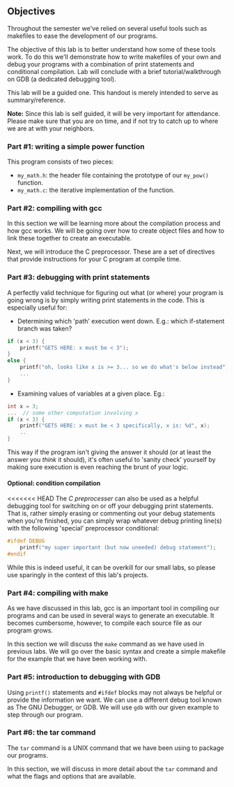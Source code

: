 ## Objectives

Throughout the semester we've relied on several useful tools such as 
makefiles to ease the development of our programs. 

The objective of this lab is to better understand how some of these tools 
work. To do this we'll demonstrate how to write makefiles of your own and
debug your programs with a combination of print statements and conditional 
compilation. Lab will conclude with a brief tutorial/walkthrough on 
GDB (a dedicated debugging tool). 

This lab will be a guided one. This handout is merely intended to serve as 
summary/reference. 

**Note:** Since this lab is self guided, it will be very important for
attendance. Please make sure that you are on time, and if not try to 
catch up to where we are at with your neighbors.

### Part #1: writing a simple power function

This program consists of two pieces: 
* `my_math.h`: the header file containing the prototype of our `my_pow()` 
function.
* `my_math.c`: the iterative implementation of the function.

### Part #2: compiling with gcc

In this section we will be learning more about the compilation process and
how gcc works. We will be going over how to create object files and how to
link these together to create an executable.

Next, we will introduce the C preprocessor. These are a set of directives
that provide instructions for your C program at compile time. 

### Part #3: debugging with print statements

A perfectly valid technique for figuring out what (or where) your program 
is going wrong is by simply writing print statements in the code. This is 
especially useful for:

* Determining which 'path' execution went down. E.g.: which if-statement 
branch was taken?

```c
if (x < 3) {
	printf("GETS HERE: x must be < 3");
}
else {
	printf("oh, looks like x is >= 3... so we do what's below instead");
	...
}
```

* Examining values of variables at a given place. Eg.:

```c
int x = 3;
...  // some other computation involving x
if (x < 3) {
	printf("GETS HERE: x must be < 3 specifically, x is: %d", x);
	..
}
```
This way if the program isn't giving the answer it should (or at least 
the answer you *think* it should), it's often useful to 'sanity check' 
yourself by making sure execution is even reaching the brunt of your logic.

#### Optional: condition compilation

<<<<<<< HEAD
The *C preprocesser* can also be used as a helpful debugging tool for switching
on or off your debugging print statements. That is, rather simply erasing or 
commenting out your debug statements when you're finished, you can simply 
wrap whatever debug printing line(s) with the following 'special' 
preprocessor conditional:

```c
#ifdef DEBUG
	printf("my super important (but now uneeded) debug statement");
#endif
```
While this is indeed useful, it can be overkill for our small labs, so please use sparingly
in the context of this lab's projects.

### Part #4: compiling with make

As we have discussed in this lab, gcc is an important tool in compiling our
programs and can be used in several ways to generate an executable. It
becomes cumbersome, however, to compile each source file as our program
grows.

In this section we will discuss the `make` command as we have used in
previous labs. We will go over the basic syntax and create a simple
makefile for the example that we have been working with.

### Part #5: introduction to debugging with GDB

Using `printf()` statements and `#ifdef` blocks may not always be helpful
or provide the information we want. We can use a different debug tool known 
as The GNU Debugger, or GDB. We will use `gdb` with our given example to 
step through our program.

### Part #6: the tar command

The `tar` command is a UNIX command that we have been using to package our 
programs. 

In this section, we will discuss in more detail about the `tar` command and 
what the flags and options that are available.
